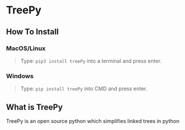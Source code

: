 # TreePy

## How To Install

### MacOS/Linux
> Type: `pip3 install treePy` into a terminal and press enter.<br>
### Windows
> Type: `pip install treePy` into CMD and press enter.<br>

## What is TreePy
TreePy is an open source python which simplifies linked trees in python
